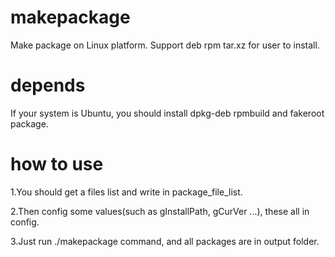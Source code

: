# makepackage

Make package on Linux platform. Support deb rpm tar.xz for user to install.

# depends

If your system is Ubuntu, you should install dpkg-deb rpmbuild and fakeroot package.

# how to use

1.You should get a files list and write in package_file_list.

2.Then config some values(such as gInstallPath, gCurVer ...), these all in config.

3.Just run ./makepackage command, and all packages are in output folder.  
